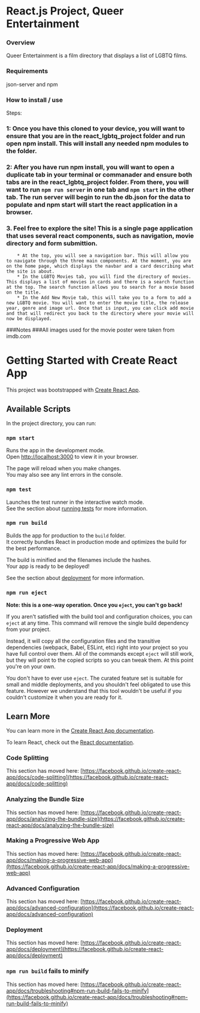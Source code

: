 # React.js Project, Queer Entertainment

### Overview
Queer Entertainment is a film directory that displays a list of LGBTQ films.

### Requirements
json-server and npm

### How to install / use
Steps:
### 1: Once you have this cloned to your device, you will want to ensure that you are in the react_lgbtq_project folder and run open npm install. This will install any needed npm modules to the folder.
### 2: After you have run npm install, you will want to open a duplicate tab in your terminal or commanader and ensure both tabs are in the react_lgbtq_project folder. From there, you will want to run `npm run server` in one tab and `npm start` in the other tab. The run server will begin to run the db.json for the data to populate and npm start will start the react application in a browser. 
### 3. Feel free to explore the site! This is a single page application that uses several react components, such as navigation, movie directory and form submittion.
        * At the top, you will see a navigation bar. This will allow you to navigate through the three main components. At the moment, you are on the home page, which displays the navbar and a card describing what the site is about. 
        * In the LGBTQ Movies tab, you will find the directory of movies. This displays a list of movies in cards and there is a search function at the top. The search function allows you to search for a movie based on the title. 
        * In the Add New Movie tab, this will take you to a form to add a new LGBTQ movie. You will want to enter the movie title, the release year, genre and image url. Once that is input, you can click add movie and that will redirect you back to the directory where your movie will now be displayed. 

###Notes
###All images used for the movie poster were taken from imdb.com





# Getting Started with Create React App

This project was bootstrapped with [Create React App](https://github.com/facebook/create-react-app).

## Available Scripts

In the project directory, you can run:

### `npm start`

Runs the app in the development mode.\
Open [http://localhost:3000](http://localhost:3000) to view it in your browser.

The page will reload when you make changes.\
You may also see any lint errors in the console.

### `npm test`

Launches the test runner in the interactive watch mode.\
See the section about [running tests](https://facebook.github.io/create-react-app/docs/running-tests) for more information.

### `npm run build`

Builds the app for production to the `build` folder.\
It correctly bundles React in production mode and optimizes the build for the best performance.

The build is minified and the filenames include the hashes.\
Your app is ready to be deployed!

See the section about [deployment](https://facebook.github.io/create-react-app/docs/deployment) for more information.

### `npm run eject`

**Note: this is a one-way operation. Once you `eject`, you can't go back!**

If you aren't satisfied with the build tool and configuration choices, you can `eject` at any time. This command will remove the single build dependency from your project.

Instead, it will copy all the configuration files and the transitive dependencies (webpack, Babel, ESLint, etc) right into your project so you have full control over them. All of the commands except `eject` will still work, but they will point to the copied scripts so you can tweak them. At this point you're on your own.

You don't have to ever use `eject`. The curated feature set is suitable for small and middle deployments, and you shouldn't feel obligated to use this feature. However we understand that this tool wouldn't be useful if you couldn't customize it when you are ready for it.

## Learn More

You can learn more in the [Create React App documentation](https://facebook.github.io/create-react-app/docs/getting-started).

To learn React, check out the [React documentation](https://reactjs.org/).

### Code Splitting

This section has moved here: [https://facebook.github.io/create-react-app/docs/code-splitting](https://facebook.github.io/create-react-app/docs/code-splitting)

### Analyzing the Bundle Size

This section has moved here: [https://facebook.github.io/create-react-app/docs/analyzing-the-bundle-size](https://facebook.github.io/create-react-app/docs/analyzing-the-bundle-size)

### Making a Progressive Web App

This section has moved here: [https://facebook.github.io/create-react-app/docs/making-a-progressive-web-app](https://facebook.github.io/create-react-app/docs/making-a-progressive-web-app)

### Advanced Configuration

This section has moved here: [https://facebook.github.io/create-react-app/docs/advanced-configuration](https://facebook.github.io/create-react-app/docs/advanced-configuration)

### Deployment

This section has moved here: [https://facebook.github.io/create-react-app/docs/deployment](https://facebook.github.io/create-react-app/docs/deployment)

### `npm run build` fails to minify

This section has moved here: [https://facebook.github.io/create-react-app/docs/troubleshooting#npm-run-build-fails-to-minify](https://facebook.github.io/create-react-app/docs/troubleshooting#npm-run-build-fails-to-minify)

